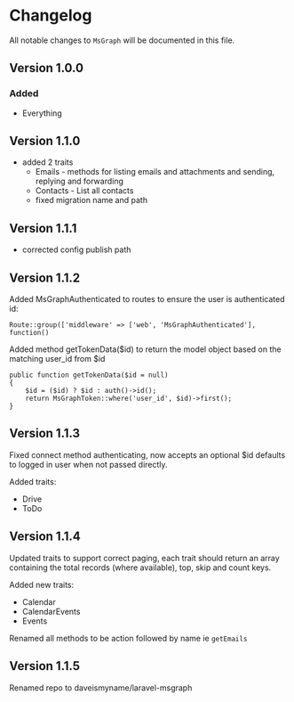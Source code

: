 # Changelog

All notable changes to `MsGraph` will be documented in this file.

## Version 1.0.0

### Added
- Everything

## Version 1.1.0
- added 2 traits
	- Emails - methods for listing emails and attachments and sending, replying and forwarding 
	- Contacts - List all contacts
	- fixed migration name and path

## Version 1.1.1
- corrected config publish path

## Version 1.1.2
Added MsGraphAuthenticated to routes to ensure the user is authenticated id:

```
Route::group(['middleware' => ['web', 'MsGraphAuthenticated'], function()
```

Added method getTokenData($id) to return the model object based on the matching user_id from $id
```
public function getTokenData($id = null)
{
    $id = ($id) ? $id : auth()->id();
    return MsGraphToken::where('user_id', $id)->first();
}
```

## Version 1.1.3

Fixed connect method authenticating, now accepts an optional $id defaults to logged in user when not passed directly.

Added traits:
* Drive
* ToDo

## Version 1.1.4

Updated traits to support correct paging, each trait should return an array containing the total records (where available), top, skip and count keys.

Added new traits:
* Calendar
* CalendarEvents
* Events

Renamed all methods to be action followed by name ie `getEmails`

## Version 1.1.5

Renamed repo to daveismyname/laravel-msgraph